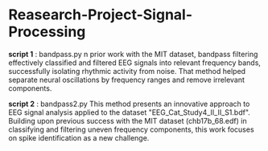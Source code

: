 # Reasearch-Project-Signal-Processing



**script 1** : bandpass.py 
n prior work with the MIT dataset, bandpass filtering effectively classified and filtered EEG signals into relevant frequency bands, successfully isolating rhythmic activity from noise. That method helped separate neural oscillations by frequency ranges and remove irrelevant components.


**script 2** : bandpass2.py 
This method presents an innovative approach to EEG signal analysis applied to the dataset "EEG_Cat_Study4_II_II_S1.bdf". Building upon previous success with the MIT dataset (chb17b_68.edf) in classifying and filtering uneven frequency components, this work focuses on spike identification as a new challenge.
